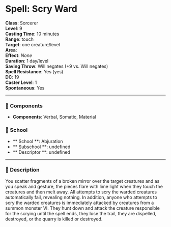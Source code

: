 
# Spell: Scry Ward
**Class**: Sorcerer  
**Level**: 9  
**Casting Time**: 10 minutes  
**Range**: touch  
**Target**: one creature/level  
**Area**:   
**Effect**: _None_  
**Duration**: 1 day/level  
**Saving Throw**: Will negates (+9 vs. Will negates)  
**Spell Resistance**: Yes (yes)  
**DC**: 19  
**Caster Level**: 1  
**Spontaneous**: Yes

---

### 🔮 Components
- **Components**: Verbal, Somatic, Material

### 🏫 School
- ** School **: Abjuration
- ** Subschool **: undefined
- ** Descriptor **: undefined
---

### 📜 Description
You scatter fragments of a broken mirror over the target creatures and as you speak and gesture, the pieces flare with lime light when they touch the creatures and then melt away. All attempts to scry the warded creatures automatically fail, revealing nothing. In addition, anyone who attempts to scry the warded creatures is immediately attacked by creatures from a summon monster VI. They hunt down and attack the creature responsible for the scrying until the spell ends, they lose the trail, they are dispelled, destroyed, or the quarry is killed or destroyed.
